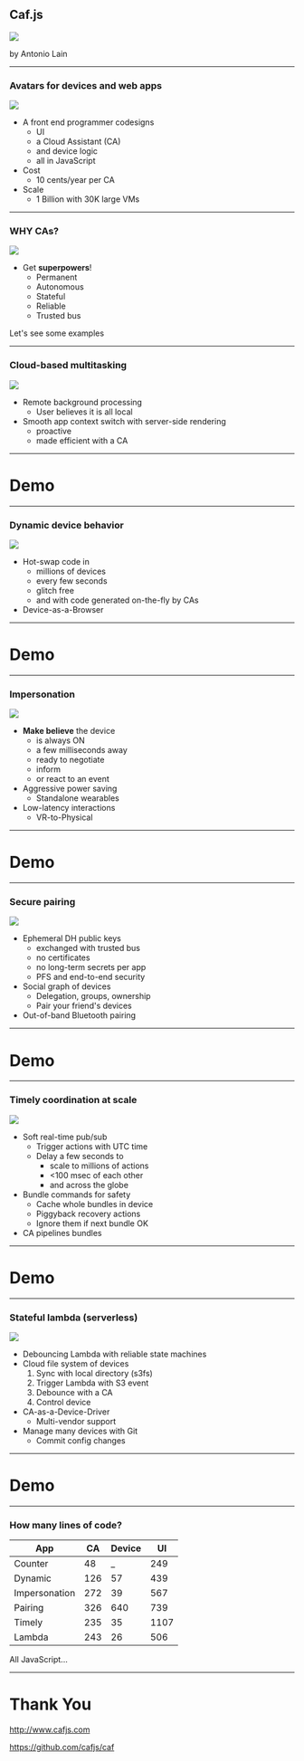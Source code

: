 ## Caf.js
<!-- .element:  style="text-transform:none" -->


![](process.env.CA_NAME/assets/lever.gif)
<!-- .element:  class="plain" width="750" heigh="500" -->

by Antonio Lain

---
<!-- .slide: class="two-floating-elements"  style="float: left" -->
### Avatars for devices and web apps

![](process.env.CA_NAME/assets/ca1.svg)
<!-- .element: class="plain" style="float: right" width="50%" -->

* A front end programmer codesigns
  * UI
  * a Cloud Assistant (CA)
  * and  device logic
  * all in JavaScript
* Cost
  * 10 cents/year per CA
* Scale
  * 1 Billion with 30K large VMs

---
<!-- .slide: class="two-floating-elements"  style="float: left" -->
### WHY CAs?
<!-- .element:  style="text-transform:none" -->

![](process.env.CA_NAME/assets/Super_hero.svg)
<!-- .element: class="plain" style="float: right" width="50%" -->

* Get **superpowers**!
  * Permanent
  * Autonomous
  * Stateful
  * Reliable
  * Trusted bus

Let's see some examples

---
<!-- .slide: class="two-floating-elements"  style="float: left" -->
### Cloud-based multitasking
![](process.env.CA_NAME/assets/Multi.svg)
<!-- .element: class="plain" style="float: right" width="35%" -->


* Remote background processing
  * User believes it is all local
* Smooth app context switch with server-side rendering
    * proactive
    * made efficient with a CA


---

# Demo

---
<!-- .slide: class="two-floating-elements"  style="float: left" -->
### Dynamic device behavior
![](process.env.CA_NAME/assets/Dynamic.svg)
<!-- .element: class="plain" style="float: right" width="32%" -->

* Hot-swap code in
  * millions of devices
  * every few seconds
  * glitch free
  * and with code generated on-the-fly by CAs
* Device-as-a-Browser


---

# Demo

---
<!-- .slide: class="two-floating-elements"  style="float: left" -->
### Impersonation
![](process.env.CA_NAME/assets/Impersonation.svg)
<!-- .element: class="plain" style="float: right" width="50%" -->

* **Make believe** the device
  * is always ON
  * a few milliseconds away
  * ready to negotiate
  * inform
  * or react to an event
* Aggressive power saving
  * Standalone wearables
* Low-latency interactions
  * VR-to-Physical


---

# Demo

---
<!-- .slide: class="two-floating-elements"  style="float: left" -->
### Secure pairing
![](process.env.CA_NAME/assets/Pairing.svg)
<!-- .element: class="plain" style="float: right" width="40%" -->

* Ephemeral DH public keys
  * exchanged with trusted bus
  * no certificates
  * no long-term secrets per app
  * PFS and end-to-end security
* Social graph of devices
  * Delegation, groups, ownership
  * Pair your friend's devices
* Out-of-band Bluetooth pairing

---

# Demo

---
<!-- .slide: class="two-floating-elements"  style="float: left" -->
### Timely coordination at scale
![](process.env.CA_NAME/assets/Timely.svg)
<!-- .element: class="plain" style="float: right" width="50%" -->

* Soft real-time pub/sub
  * Trigger actions with UTC time
  * Delay a few seconds to
    * scale to millions of actions
    * <100 msec of each other
    * and across the globe
* Bundle commands for safety
  * Cache whole bundles in device
  * Piggyback recovery actions
  * Ignore them if next bundle OK
* CA pipelines bundles

---

# Demo

---
<!-- .slide: class="two-floating-elements"  style="float: left" -->
### Stateful lambda (serverless)

![](process.env.CA_NAME/assets/Lambda.svg)
<!-- .element: class="plain" style="float: right" width="50%" -->

* Debouncing Lambda with reliable state machines
* Cloud file system of devices
  1. Sync with local directory (s3fs)
  2. Trigger Lambda with S3 event
  3. Debounce with a CA
  4. Control device
* CA-as-a-Device-Driver
  * Multi-vendor support
* Manage many devices with Git
  * Commit config changes

---

# Demo

---

### How many lines of code?


| App            |  CA  | Device |  UI  |
| -------------- | ---- | ------ | -----|
| Counter        |  48  |  _ | 249 |
| Dynamic        |  126  |  57 | 439 |
| Impersonation  |  272  |  39 | 567 |
| Pairing        |  326  |  640 | 739 |
| Timely         |  235  |  35 | 1107 |
| Lambda         |  243  |  26 | 506 |

All JavaScript...

---

# Thank You

http://www.cafjs.com

https://github.com/cafjs/caf
